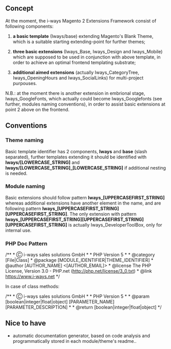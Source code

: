 ## Concept

At the moment, the i-ways Magento 2 Extensions Framework consist of following components:

1. **a basic template** (Iways/base) extending Magento's Blank Theme, which is a suitable starting extending-point for further themes;

2. **three basic extensions** (Iways_Base, Iways_Design and Iways_Mobile) which are supposed to be used in conjunction with above template, in order to achieve an optimal frontend templating substrate;

3. **additional aimed extensions** (actually Iways_CategoryTree, Iways_OpeningHours and Iways_SocialLinks) for multi-project purpouses.

N.B.: at the moment there is another extension in embrional stage, Iways_GoogleFonts, which actually could become Iways_Googlefonts (see further, modules naming conventions), in order to assist basic extensions at point 2 above on the frontend.


## Conventions

### Theme naming

Basic template identifier has 2 components, **Iways** and **base** (slash separated), further templates extending it should be identified with **Iways/[LOWERCASE_STRING]** and **Iways/[LOWERCASE_STRING]_[LOWERCASE_STRING]** if additional nesting is needed.

### Module naming

Basic extensions should follow pattern **Iways_[UPPERCASEFIRST_STRING]** whereas additional extensions have another element in the name, and are following pattern **Iways_[UPPERCASEFIRST_STRING][UPPERCASEFIRST_STRING]**.
The only extension with pattern **Iways_[UPPERCASEFIRST_STRING][UPPERCASEFIRST_STRING][UPPERCASEFIRST_STRING]** is actually Iways_DeveloperToolBox, only for internal use.

### PHP Doc Pattern

/**
 \* Ⓒ i-ways sales solutions GmbH
 \*
 \* PHP Version 5
 \*
 \* @category [File|Class]
 \* @package  [MODULE_IDENTIFIER|THEME_IDENTIFIER]
 \* @author   [AUTHOR_NAME] <[AUTHOR_EMAIL]>
 \* @license  The PHP License, Version 3.0 - PHP.net (http://php.net/license/3_0.txt)
 \* @link     https://www.i-ways.net
 */
 
In case of class methods:

/**
 \* Ⓒ i-ways sales solutions GmbH
 \*
 \* PHP Version 5
 \*
 \* @param    [boolean|integer|float|object] [PARAMETER_NAME] [PARAMETER_DESCRIPTION]
 \*
 \* @return   [boolean|integer|float|object]
 */

## Nice to have

- automatic documentation generator, based on code analysis and programmatically stored in each module/theme's readme..

